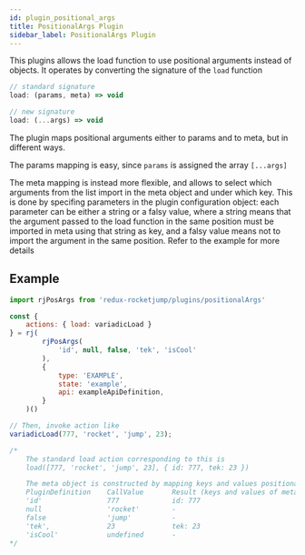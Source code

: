 ```yaml
---
id: plugin_positional_args
title: PositionalArgs Plugin
sidebar_label: PositionalArgs Plugin
---
```

This plugins allows the load function to use positional arguments instead of objects. It operates by converting the signature of the `load` function

```js
// standard signature
load: (params, meta) => void

// new signature
load: (...args) => void
```

The plugin maps positional arguments either to params and to meta, but in different ways.

The params mapping is easy, since `params` is assigned the array `[...args]`

The meta mapping is instead more flexible, and allows to select which arguments from the list import in the meta object and under which key. This is done by specifing parameters in the plugin configuration object: each parameter can be either a string or a falsy value, where a string means that the argument passed to the load function in the same position must be imported in meta using that string as key, and a falsy value means not to import the argument in the same position. Refer to the example for more details

## Example
```js
import rjPosArgs from 'redux-rocketjump/plugins/positionalArgs'

const {
    actions: { load: variadicLoad }
} = rj(
        rjPosArgs(
            'id', null, false, 'tek', 'isCool'
        ),
        {
            type: 'EXAMPLE',
            state: 'example',
            api: exampleApiDefinition,
        }
    )()

// Then, invoke action like
variadicLoad(777, 'rocket', 'jump', 23);

/*
    The standard load action corresponding to this is
    load([777, 'rocket', 'jump', 23], { id: 777, tek: 23 })

    The meta object is constructed by mapping keys and values positionally
    PluginDefinition    CallValue       Result (keys and values of meta object)
    'id'                777             id: 777
    null                'rocket'        -
    false               'jump'          -
    'tek',              23              tek: 23
    'isCool'            undefined       -
*/
```